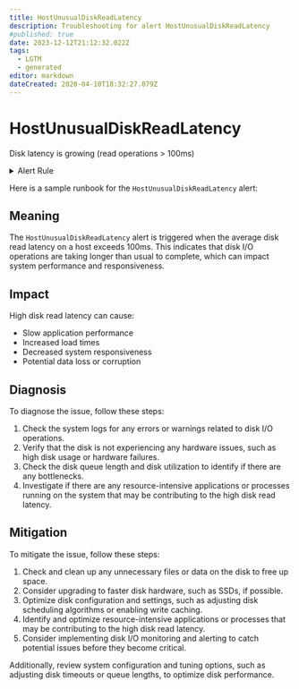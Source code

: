 ```yaml
---
title: HostUnusualDiskReadLatency
description: Troubleshooting for alert HostUnusualDiskReadLatency
#published: true
date: 2023-12-12T21:12:32.022Z
tags: 
  - LGTM
  - generated
editor: markdown
dateCreated: 2020-04-10T18:32:27.079Z
---
```


# HostUnusualDiskReadLatency

Disk latency is growing (read operations > 100ms)

<details>
  <summary>Alert Rule</summary>

{{% rule "host-and-hardware/node-exporter.yml" "HostUnusualDiskReadLatency" %}}

{{% comment %}}

```yaml
alert: HostUnusualDiskReadLatency
expr: (rate(node_disk_read_time_seconds_total[1m]) / rate(node_disk_reads_completed_total[1m]) > 0.1 and rate(node_disk_reads_completed_total[1m]) > 0) * on(instance) group_left (nodename) node_uname_info{nodename=~".+"}
for: 2m
labels:
    severity: warning
annotations:
    summary: Host unusual disk read latency (instance {{ $labels.instance }})
    description: |-
        Disk latency is growing (read operations > 100ms)
          VALUE = {{ $value }}
          LABELS = {{ $labels }}
    runbook: https://github.com/srerun/prometheus-alerts/blob/main/content/runbooks/node-exporter/HostUnusualDiskReadLatency.md

```

{{% /comment %}}

</details>


Here is a sample runbook for the `HostUnusualDiskReadLatency` alert:

## Meaning

The `HostUnusualDiskReadLatency` alert is triggered when the average disk read latency on a host exceeds 100ms. This indicates that disk I/O operations are taking longer than usual to complete, which can impact system performance and responsiveness.

## Impact

High disk read latency can cause:

* Slow application performance
* Increased load times
* Decreased system responsiveness
* Potential data loss or corruption

## Diagnosis

To diagnose the issue, follow these steps:

1. Check the system logs for any errors or warnings related to disk I/O operations.
2. Verify that the disk is not experiencing any hardware issues, such as high disk usage or hardware failures.
3. Check the disk queue length and disk utilization to identify if there are any bottlenecks.
4. Investigate if there are any resource-intensive applications or processes running on the system that may be contributing to the high disk read latency.

## Mitigation

To mitigate the issue, follow these steps:

1. Check and clean up any unnecessary files or data on the disk to free up space.
2. Consider upgrading to faster disk hardware, such as SSDs, if possible.
3. Optimize disk configuration and settings, such as adjusting disk scheduling algorithms or enabling write caching.
4. Identify and optimize resource-intensive applications or processes that may be contributing to the high disk read latency.
5. Consider implementing disk I/O monitoring and alerting to catch potential issues before they become critical.

Additionally, review system configuration and tuning options, such as adjusting disk timeouts or queue lengths, to optimize disk performance.